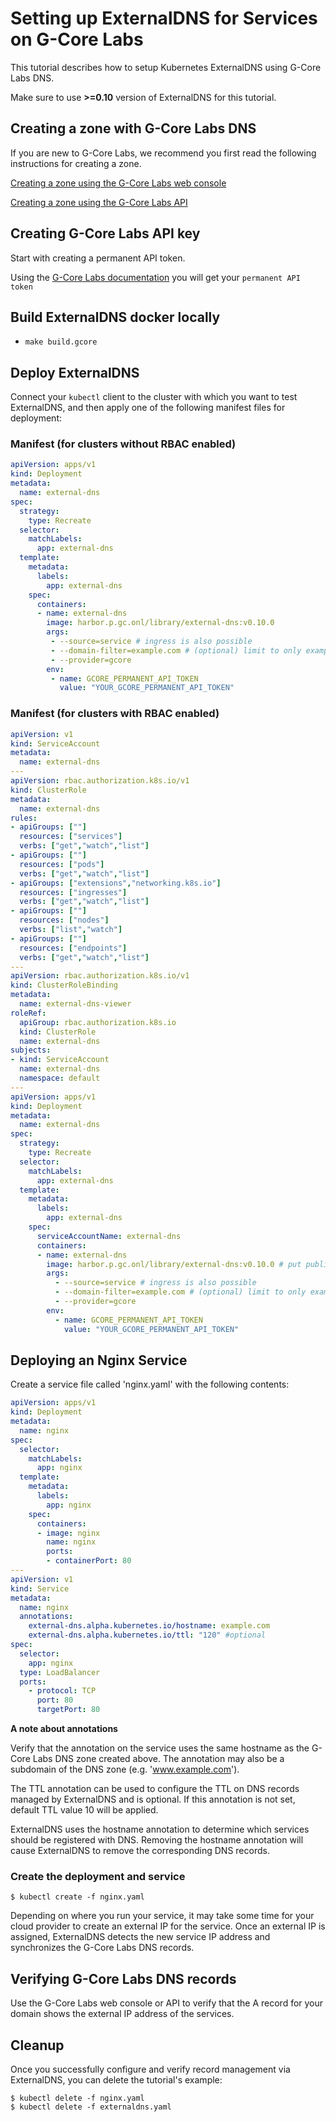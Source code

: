 # Setting up ExternalDNS for Services on G-Core Labs

This tutorial describes how to setup Kubernetes ExternalDNS using G-Core Labs DNS.

Make sure to use **>=0.10** version of ExternalDNS for this tutorial.

## Creating a zone with G-Core Labs DNS

If you are new to G-Core Labs, we recommend you first read the following
instructions for creating a zone.

[Creating a zone using the G-Core Labs web console](https://gcorelabs.com/support/articles/360012064557/)

[Creating a zone using the G-Core Labs API](https://dnsapi.gcorelabs.com/docs#operation/CreateZone)

## Creating G-Core Labs API key

Start with creating a permanent API token.

Using the [G-Core Labs documentation](https://gcorelabs.com/support/articles/360018625617/) you will get your `permanent API token`

## Build ExternalDNS docker locally

- `make build.gcore`

## Deploy ExternalDNS

Connect your `kubectl` client to the cluster with which you want to test ExternalDNS, and then apply one of the following manifest files for deployment:

### Manifest (for clusters without RBAC enabled)

```yaml
apiVersion: apps/v1
kind: Deployment
metadata:
  name: external-dns
spec:
  strategy:
    type: Recreate
  selector:
    matchLabels:
      app: external-dns
  template:
    metadata:
      labels:
        app: external-dns
    spec:
      containers:
      - name: external-dns
        image: harbor.p.gc.onl/library/external-dns:v0.10.0
        args:
         - --source=service # ingress is also possible
         - --domain-filter=example.com # (optional) limit to only example.com domains; change to match the zone created above.
         - --provider=gcore
        env:
         - name: GCORE_PERMANENT_API_TOKEN
           value: "YOUR_GCORE_PERMANENT_API_TOKEN"
```

### Manifest (for clusters with RBAC enabled)

```yaml
apiVersion: v1
kind: ServiceAccount
metadata:
  name: external-dns
---
apiVersion: rbac.authorization.k8s.io/v1
kind: ClusterRole
metadata:
  name: external-dns
rules:
- apiGroups: [""]
  resources: ["services"]
  verbs: ["get","watch","list"]
- apiGroups: [""]
  resources: ["pods"]
  verbs: ["get","watch","list"]
- apiGroups: ["extensions","networking.k8s.io"]
  resources: ["ingresses"]
  verbs: ["get","watch","list"]
- apiGroups: [""]
  resources: ["nodes"]
  verbs: ["list","watch"]
- apiGroups: [""]
  resources: ["endpoints"]
  verbs: ["get","watch","list"]
---
apiVersion: rbac.authorization.k8s.io/v1
kind: ClusterRoleBinding
metadata:
  name: external-dns-viewer
roleRef:
  apiGroup: rbac.authorization.k8s.io
  kind: ClusterRole
  name: external-dns
subjects:
- kind: ServiceAccount
  name: external-dns
  namespace: default
---
apiVersion: apps/v1
kind: Deployment
metadata:
  name: external-dns
spec:
  strategy:
    type: Recreate
  selector:
    matchLabels:
      app: external-dns
  template:
    metadata:
      labels:
        app: external-dns
    spec:
      serviceAccountName: external-dns
      containers:
      - name: external-dns
        image: harbor.p.gc.onl/library/external-dns:v0.10.0 # put publicly available link here
        args:
          - --source=service # ingress is also possible
          - --domain-filter=example.com # (optional) limit to only example.com domains; change to match the zone created above.
          - --provider=gcore
        env:
          - name: GCORE_PERMANENT_API_TOKEN
            value: "YOUR_GCORE_PERMANENT_API_TOKEN"
```

## Deploying an Nginx Service

Create a service file called 'nginx.yaml' with the following contents:

```yaml
apiVersion: apps/v1
kind: Deployment
metadata:
  name: nginx
spec:
  selector:
    matchLabels:
      app: nginx
  template:
    metadata:
      labels:
        app: nginx
    spec:
      containers:
      - image: nginx
        name: nginx
        ports:
        - containerPort: 80
---
apiVersion: v1
kind: Service
metadata:
  name: nginx
  annotations:
    external-dns.alpha.kubernetes.io/hostname: example.com
    external-dns.alpha.kubernetes.io/ttl: "120" #optional
spec:
  selector:
    app: nginx
  type: LoadBalancer
  ports:
    - protocol: TCP
      port: 80
      targetPort: 80
```

**A note about annotations**

Verify that the annotation on the service uses the same hostname as the G-Core Labs DNS zone created above. The annotation may also be a subdomain of the DNS zone (e.g. 'www.example.com').

The TTL annotation can be used to configure the TTL on DNS records managed by ExternalDNS and is optional. If this annotation is not set, default TTL value 10 will be applied.

ExternalDNS uses the hostname annotation to determine which services should be registered with DNS. Removing the hostname annotation will cause ExternalDNS to remove the corresponding DNS records.

### Create the deployment and service

```
$ kubectl create -f nginx.yaml
```

Depending on where you run your service, it may take some time for your cloud provider to create an external IP for the service. Once an external IP is assigned, ExternalDNS detects the new service IP address and synchronizes the G-Core Labs DNS records.

## Verifying G-Core Labs DNS records

Use the G-Core Labs web console or API to verify that the A record for your domain shows the external IP address of the services.

## Cleanup

Once you successfully configure and verify record management via ExternalDNS, you can delete the tutorial's example:

```
$ kubectl delete -f nginx.yaml
$ kubectl delete -f externaldns.yaml
```
